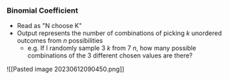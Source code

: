 

### Binomial Coefficient

- Read as "N choose K"
- Output represents the number of combinations of picking *k* unordered outcomes from *n* possibilities 
	- e.g. If I randomly sample 3 *k* from 7 *n*, how many possible combinations of the 3 different chosen values are there?

![[Pasted image 20230612090450.png]]
